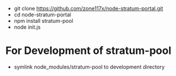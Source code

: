 * git clone https://github.com/zone117x/node-stratum-portal.git
* cd node-stratum-portal
* npm install stratum-pool
* node init.js



For Development of stratum-pool
===============================
* symlink node_modules/stratum-pool to development directory